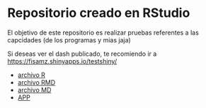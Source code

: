 # Repositorio creado en RStudio

El objetivo de este repositorio es realizar pruebas referentes a las capcidades (de los programas y mias jaja)

Si deseas ver el dash publicado, te recomiendo ir a https://fisamz.shinyapps.io/testshiny/

- [archivo R](pruebar_git.R)
- [archivo RMD](pruebarmd.Rmd)
- [archivo MD](pruebarmd.md)
- [APP](https://fisamz.shinyapps.io/testshiny/)